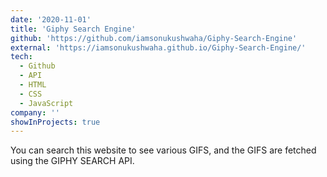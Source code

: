 ```yaml
---
date: '2020-11-01'
title: 'Giphy Search Engine'
github: 'https://github.com/iamsonukushwaha/Giphy-Search-Engine'
external: 'https://iamsonukushwaha.github.io/Giphy-Search-Engine/'
tech:
  - Github
  - API
  - HTML
  - CSS
  - JavaScript
company: ''
showInProjects: true
---
```


You can search this website to see various GIFS, and the GIFS are fetched using the GIPHY SEARCH API.
